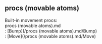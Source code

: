 ## procs (movable atoms)    
Built-in movement procs:    
procs (movable atoms).md    
:   [Bump](/procs (movable atoms).md/Bump)    
:   [Move](/procs (movable atoms).md/Move)  